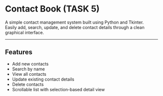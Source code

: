 # Contact Book (TASK 5)

A simple contact management system built using Python and Tkinter.  
Easily add, search, update, and delete contact details through a clean graphical interface.

---

## Features

- Add new contacts
- Search by name
- View all contacts
- Update existing contact details
- Delete contacts
- Scrollable list with selection-based detail view

